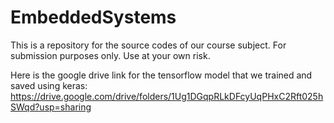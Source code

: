 # EmbeddedSystems
This is a repository for the source codes of our course subject. For submission purposes only. Use at your own risk.

Here is the google drive link for the tensorflow model that we trained and saved using keras:
https://drive.google.com/drive/folders/1Ug1DGqpRLkDFcyUqPHxC2Rft025hSWqd?usp=sharing
